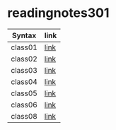 # readingnotes301

| Syntax  | link                                                                               |
| ------- | ------------------                                                                 |
| class01 | [link](https://mohammed1994mosleh.github.io/readingnotes301/class01)                                                                                       |
| class02 | [link](https://mohammed1994mosleh.github.io/readingnotes301/class02)                                                                                       |
| class03 | [link](https://mohammed1994mosleh.github.io/readingnotes301/class03)                                                                                       |
| class04 | [link](https://mohammed1994mosleh.github.io/readingnotes301/class04)               |
| class05 | [link](https://mohammed1994mosleh.github.io/readingnotes301/class05)               |
| class06 | [link](https://mohammed1994mosleh.github.io/readingnotes301/class06)               |
| class08 | [link](https://mohammed1994mosleh.github.io/readingnotes301/class08)               |



